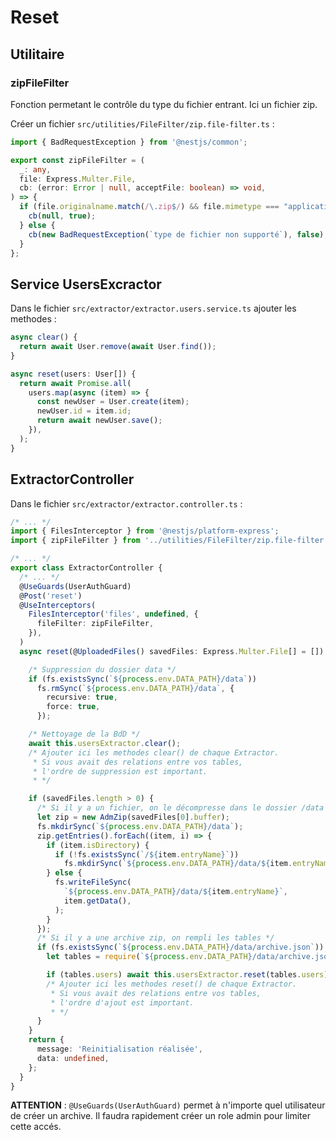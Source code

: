# Reset

## Utilitaire

### zipFileFilter

Fonction permetant le contrôle du type du fichier entrant. Ici un fichier zip.

Créer un fichier ```src/utilities/FileFilter/zip.file-filter.ts``` :

```ts
import { BadRequestException } from '@nestjs/common';

export const zipFileFilter = (
  _: any,
  file: Express.Multer.File,
  cb: (error: Error | null, acceptFile: boolean) => void,
) => {
  if (file.originalname.match(/\.zip$/) && file.mimetype === "application/x-zip-compressed") {
    cb(null, true);
  } else {
    cb(new BadRequestException(`type de fichier non supporté`), false);
  }
};
```

## Service UsersExcractor

Dans le fichier ```src/extractor/extractor.users.service.ts``` ajouter les methodes :

```ts
async clear() {
  return await User.remove(await User.find());
}

async reset(users: User[]) {
  return await Promise.all(
    users.map(async (item) => {
      const newUser = User.create(item);
      newUser.id = item.id;
      return await newUser.save();
    }),
  );
}
```

## ExtractorController

Dans le fichier ```src/extractor/extractor.controller.ts``` :

```ts
/* ... */
import { FilesInterceptor } from '@nestjs/platform-express';
import { zipFileFilter } from '../utilities/FileFilter/zip.file-filter';

/* ... */
export class ExtractorController {
  /* ... */
  @UseGuards(UserAuthGuard)
  @Post('reset')
  @UseInterceptors(
    FilesInterceptor('files', undefined, {
      fileFilter: zipFileFilter,
    }),
  )
  async reset(@UploadedFiles() savedFiles: Express.Multer.File[] = []) {

    /* Suppression du dossier data */
    if (fs.existsSync(`${process.env.DATA_PATH}/data`))
      fs.rmSync(`${process.env.DATA_PATH}/data`, {
        recursive: true,
        force: true,
      });

    /* Nettoyage de la BdD */
    await this.usersExtractor.clear();
    /* Ajouter ici les methodes clear() de chaque Extractor.
     * Si vous avait des relations entre vos tables, 
     * l'ordre de suppression est important.  
     * */

    if (savedFiles.length > 0) {
      /* Si il y a un fichier, on le décompresse dans le dossier /data */
      let zip = new AdmZip(savedFiles[0].buffer);
      fs.mkdirSync(`${process.env.DATA_PATH}/data`);
      zip.getEntries().forEach((item, i) => {
        if (item.isDirectory) {
          if (!fs.existsSync(`/${item.entryName}`))
            fs.mkdirSync(`${process.env.DATA_PATH}/data/${item.entryName}`);
        } else {
          fs.writeFileSync(
            `${process.env.DATA_PATH}/data/${item.entryName}`,
            item.getData(),
          );
        }
      });
      /* Si il y a une archive zip, on rempli les tables */
      if (fs.existsSync(`${process.env.DATA_PATH}/data/archive.json`)) {
        let tables = require(`${process.env.DATA_PATH}/data/archive.json`);

        if (tables.users) await this.usersExtractor.reset(tables.users);
        /* Ajouter ici les methodes reset() de chaque Extractor.
         * Si vous avait des relations entre vos tables, 
         * l'ordre d'ajout est important.  
         * */
      }
    }
    return {
      message: 'Reinitialisation réalisée',
      data: undefined,
    };
  }
}

```
**ATTENTION** : ```@UseGuards(UserAuthGuard)``` permet à n'importe quel utilisateur de créer un archive. Il faudra rapidement créer un role admin pour limiter cette accés.


